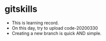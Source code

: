 # gitskills

- This is learning record.
- On this day, try to upload code-20200330
- Creating a new branch is quick AND simple.
